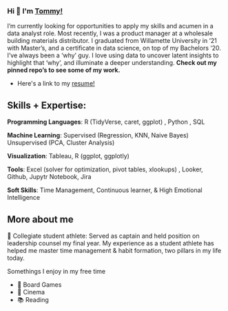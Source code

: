 ### Hi 👋 I'm [Tommy!](https://www.linkedin.com/in/twm11/) 

I’m currently looking for opportunities to apply my skills and acumen in a data analyst role. Most recently, I was a product manager at a wholesale building materials distributor. I graduated from Willamette University in ‘21 with Master’s, and a certificate in data science, on top of my Bachelors ‘20. I’ve always been a ‘why’ guy. I love using data to uncover latent insights to highlight that ‘why’, and illuminate a deeper understanding. **Check out my pinned repo’s to see some of my work.**

- Here's a link to my [resume!](https://docs.google.com/document/d/1iUSxCQ4ZNb_RJ3YRReVPQH6hFm9MoL-tyt7LtY4_8Nk/edit)

## Skills + Expertise:

__Programming Languages__: R (TidyVerse, caret, ggplot) , Python , SQL

**Machine Learning**: Supervised (Regression, KNN, Naive Bayes) Unsupervised (PCA, Cluster Analysis)

**Visualization**: Tableau, R (ggplot, ggplotly)

**Tools**: Excel (solver for optimization, pivot tables, xlookups) , Looker, Github, Jupytr Notebook, Jira

**Soft Skills**: Time Management, Continuous learner, & High Emotional Intelligence

## More about me

:football: Collegiate student athlete: Served as captain and held position on leadership counsel my final year. My experience as a student athlete has helped me master time management & habit formation, two pillars in my life today.

Somethings I enjoy in my free time
- :game_die: Board Games
- :movie_camera: Cinema
- :books: Reading
<!--
**tmacdevitt11/tmacdevitt11** is a ✨ _special_ ✨ repository because its `README.md` (this file) appears on your GitHub profile.

Here are some ideas to get you started:

- 🔭 I’m currently working on ...
- 🌱 I’m currently learning ...
- 👯 I’m looking to collaborate on ...
- 🤔 I’m looking for help with ...
- 💬 Ask me about ...
- 📫 How to reach me: ...
- 😄 Pronouns: ...
- ⚡ Fun fact: ...
-->
